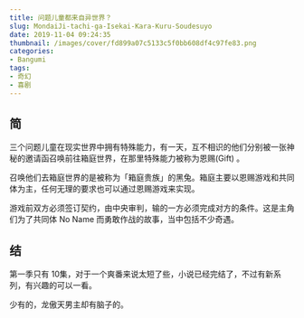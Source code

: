 ```yaml
---
title: 问题儿童都来自异世界？
slug: MondaiJi-tachi-ga-Isekai-Kara-Kuru-Soudesuyo
date: 2019-11-04 09:24:35
thumbnail: /images/cover/fd899a07c5133c5f0bb608df4c97fe83.png
categories:
- Bangumi
tags:
- 奇幻
- 喜剧
---
```


## 简
三个问题儿童在现实世界中拥有特殊能力，有一天，互不相识的他们分别被一张神秘的邀请函召唤前往箱庭世界，在那里特殊能力被称为恩赐(Gift) 。

召唤他们去箱庭世界的是被称为「箱庭贵族」的黑兔。箱庭主要以恩赐游戏和共同体为主，任何无理的要求也可以通过恩赐游戏来实现。

游戏前双方必须签订契约，由中央审判，输的一方必须完成对方的条件。这是主角们为了共同体 No Name 而勇敢作战的故事，当中包括不少奇遇。


## 结
第一季只有 10集，对于一个爽番来说太短了些，小说已经完结了，不过有新系列，有兴趣的可以一看。

少有的，龙傲天男主却有脑子的。
